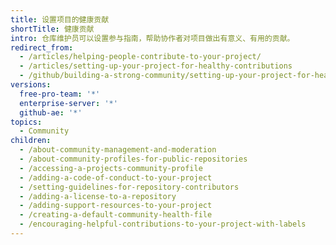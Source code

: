 ```yaml
---
title: 设置项目的健康贡献
shortTitle: 健康贡献
intro: 仓库维护员可以设置参与指南，帮助协作者对项目做出有意义、有用的贡献。
redirect_from:
  - /articles/helping-people-contribute-to-your-project/
  - /articles/setting-up-your-project-for-healthy-contributions
  - /github/building-a-strong-community/setting-up-your-project-for-healthy-contributions
versions:
  free-pro-team: '*'
  enterprise-server: '*'
  github-ae: '*'
topics:
  - Community
children:
  - /about-community-management-and-moderation
  - /about-community-profiles-for-public-repositories
  - /accessing-a-projects-community-profile
  - /adding-a-code-of-conduct-to-your-project
  - /setting-guidelines-for-repository-contributors
  - /adding-a-license-to-a-repository
  - /adding-support-resources-to-your-project
  - /creating-a-default-community-health-file
  - /encouraging-helpful-contributions-to-your-project-with-labels
---
```


